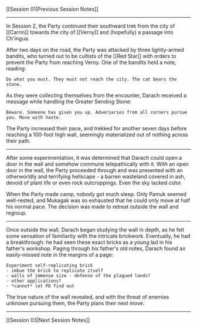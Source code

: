 [[Session 01|Previous Session Notes]]

---

In Session 2, the Party continued their southward trek from the city of [[Carrin]] towards the city of [[Verny]] and (hopefully) a passage into Ch'ingua. 

After two days on the road, the Party was attacked by three lightly-armed bandits, who turned out to be cultists of the [[Red Star]] with orders to prevent the Party from reaching Verny. One of the bandits held a note, reading:

```
Do what you must. They must not reach the city. The cat bears the stone.
```

As they were collecting themselves from the encounter, Darach received a message while handling the Greater Sending Stone:

```
Beware. Someone has given you up. Adversaries from all corners pursue you. Move with haste.
```

The Party increased their pace, and trekked for another seven days before reaching a 100-foot high wall, seemingly materialized out of nothing across their path.

---

After some experimentation, it was determined that Darach could open a door in the wall and somehow commune telepathically with it. With an open door in the wall, the Party proceeded through and was presented with an otherworldly and terrifying hellscape - a barren wasteland covered in ash, devoid of plant life or even rock outcroppings. Even the sky lacked color.

When the Party made camp, nobody got much sleep. Only Pamuk seemed well-rested, and Mukagak was so exhausted that he could only move at half his normal pace. The decision was made to retreat outside the wall and regroup. 

---

Once outside the wall, Darach began studying the wall in depth, as he felt some sensation of familiarity with the intricate brickwork. Eventually, he had a breakthrough: he had seen these exact bricks as a young lad in his father's workshop. Paging through his father's old notes, Darach found an easily-missed note in the margins of a page:

```
Experiment self-replicating brick
- imbue the brick to replicate itself
- walls of immense size - defense of the plagued lands?
- other applications?
- *cannot* let PD find out
```

The true nature of the wall revealed, and with the threat of enemies unknown pursuing them, the Party plans their next move.

---

[[Session 03|Next Session Notes]]